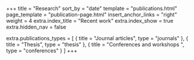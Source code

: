 +++
title = "Research"
sort_by = "date"
template = "publications.html"
page_template = "publication-page.html"
insert_anchor_links = "right"
weight = 4
extra.index_title = "Recent work"
extra.index_show = true
extra.hidden_nav = false

extra.publications_types = [
  { title = "Journal articles", type = "journals" },
  { title = "Thesis", type = "thesis" },
  { title = "Conferences and workshops ", type = "conferences" }
]
+++
